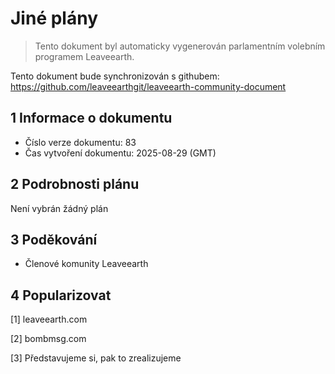 # Jiné plány

>Tento dokument byl automaticky vygenerován parlamentním volebním programem Leaveearth.

Tento dokument bude synchronizován s githubem: https://github.com/leaveearthgit/leaveearth-community-document

## 1 Informace o dokumentu

- Číslo verze dokumentu: 83
- Čas vytvoření dokumentu: 2025-08-29 (GMT)

## 2 Podrobnosti plánu

Není vybrán žádný plán

## 3 Poděkování
* Členové komunity Leaveearth

## 4 Popularizovat
[1] leaveearth.com

[2] bombmsg.com

[3] Představujeme si, pak to zrealizujeme